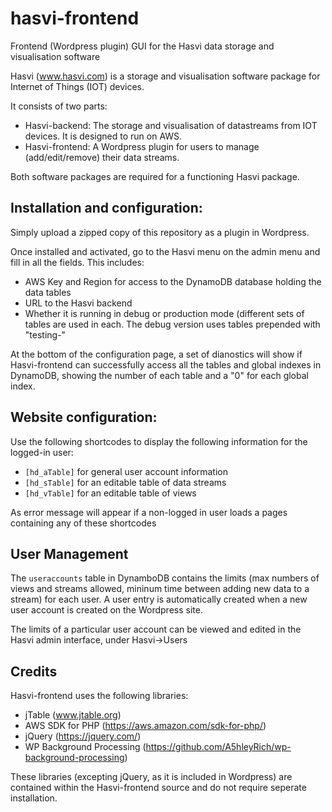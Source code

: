# hasvi-frontend
Frontend (Wordpress plugin) GUI for the Hasvi data storage and visualisation software

Hasvi (www.hasvi.com) is a storage and visualisation software package for Internet of Things (IOT) devices.

It consists of two parts:
- Hasvi-backend: The storage and visualisation of datastreams from IOT devices. It is designed to run on AWS.
- Hasvi-frontend: A Wordpress plugin for users to manage (add/edit/remove) their data streams.

Both software packages are required for a functioning Hasvi package.

## Installation and configuration:
Simply upload a zipped copy of this repository as a plugin in Wordpress.

Once installed and activated, go to the Hasvi menu on the admin menu and fill in all the fields. This includes:
- AWS Key and Region for access to the DynamoDB database holding the data tables
- URL to the Hasvi backend
- Whether it is running in debug or production mode (different sets of tables are used in each. The debug version uses tables prepended with "testing-"

At the bottom of the configuration page, a set of dianostics will show if Hasvi-frontend can successfully access all the tables and global indexes in DynamoDB, showing the number of each table and a "0" for each global index.

## Website configuration:
Use the following shortcodes to display the following information for the logged-in user:
- `[hd_aTable]` for general user account information
- `[hd_sTable]` for an editable table of data streams
- `[hd_vTable]` for an editable table of views

As error message will appear if a non-logged in user loads a pages containing any of these shortcodes

## User Management
The `useraccounts` table in DynamboDB contains the limits (max numbers of views and streams allowed, mininum time between adding new data to a stream) for each user. A user entry is automatically created when a new user account is created on the Wordpress site.

The limits of a particular user account can be viewed and edited in the Hasvi admin interface, under Hasvi->Users

## Credits
Hasvi-frontend uses the following libraries:
- jTable (www.jtable.org)
- AWS SDK for PHP (https://aws.amazon.com/sdk-for-php/)
- jQuery (https://jquery.com/)
- WP Background Processing (https://github.com/A5hleyRich/wp-background-processing)

These libraries (excepting jQuery, as it is included in Wordpress) are contained within the Hasvi-frontend source and do not require seperate installation.

